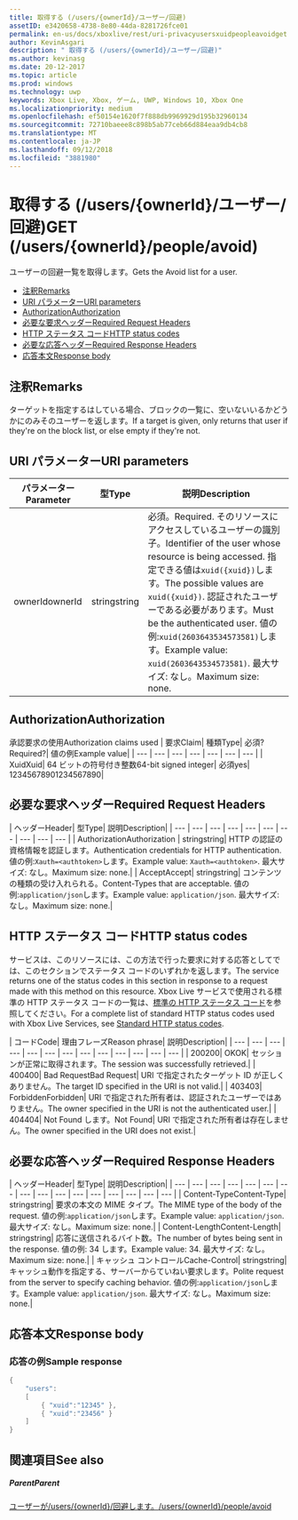 ```yaml
---
title: 取得する (/users/{ownerId}/ユーザー/回避)
assetID: e3420658-4738-8e80-44da-8281726fce01
permalink: en-us/docs/xboxlive/rest/uri-privacyusersxuidpeopleavoidget.html
author: KevinAsgari
description: " 取得する (/users/{ownerId}/ユーザー/回避)"
ms.author: kevinasg
ms.date: 20-12-2017
ms.topic: article
ms.prod: windows
ms.technology: uwp
keywords: Xbox Live, Xbox, ゲーム, UWP, Windows 10, Xbox One
ms.localizationpriority: medium
ms.openlocfilehash: ef50154e1620f7f888db9969929d195b32960134
ms.sourcegitcommit: 72710baeee8c898b5ab77ceb66d884eaa9db4cb8
ms.translationtype: MT
ms.contentlocale: ja-JP
ms.lasthandoff: 09/12/2018
ms.locfileid: "3881980"
---
```

# <a name="get-usersowneridpeopleavoid"></a><span data-ttu-id="d67ae-104">取得する (/users/{ownerId}/ユーザー/回避)</span><span class="sxs-lookup"><span data-stu-id="d67ae-104">GET (/users/{ownerId}/people/avoid)</span></span>
<span data-ttu-id="d67ae-105">ユーザーの回避一覧を取得します。</span><span class="sxs-lookup"><span data-stu-id="d67ae-105">Gets the Avoid list for a user.</span></span>

  * [<span data-ttu-id="d67ae-106">注釈</span><span class="sxs-lookup"><span data-stu-id="d67ae-106">Remarks</span></span>](#ID4EQ)
  * [<span data-ttu-id="d67ae-107">URI パラメーター</span><span class="sxs-lookup"><span data-stu-id="d67ae-107">URI parameters</span></span>](#ID4EZ)
  * [<span data-ttu-id="d67ae-108">Authorization</span><span class="sxs-lookup"><span data-stu-id="d67ae-108">Authorization</span></span>](#ID4EEB)
  * [<span data-ttu-id="d67ae-109">必要な要求ヘッダー</span><span class="sxs-lookup"><span data-stu-id="d67ae-109">Required Request Headers</span></span>](#ID4EJC)
  * [<span data-ttu-id="d67ae-110">HTTP ステータス コード</span><span class="sxs-lookup"><span data-stu-id="d67ae-110">HTTP status codes</span></span>](#ID4EYD)
  * [<span data-ttu-id="d67ae-111">必要な応答ヘッダー</span><span class="sxs-lookup"><span data-stu-id="d67ae-111">Required Response Headers</span></span>](#ID4E1F)
  * [<span data-ttu-id="d67ae-112">応答本文</span><span class="sxs-lookup"><span data-stu-id="d67ae-112">Response body</span></span>](#ID4ESH)

<a id="ID4EQ"></a>


## <a name="remarks"></a><span data-ttu-id="d67ae-113">注釈</span><span class="sxs-lookup"><span data-stu-id="d67ae-113">Remarks</span></span>

<span data-ttu-id="d67ae-114">ターゲットを指定するはしている場合、ブロックの一覧に、空いないいるかどうかにのみそのユーザーを返します。</span><span class="sxs-lookup"><span data-stu-id="d67ae-114">If a target is given, only returns that user if they're on the block list, or else empty if they're not.</span></span>

<a id="ID4EZ"></a>


## <a name="uri-parameters"></a><span data-ttu-id="d67ae-115">URI パラメーター</span><span class="sxs-lookup"><span data-stu-id="d67ae-115">URI parameters</span></span>

| <span data-ttu-id="d67ae-116">パラメーター</span><span class="sxs-lookup"><span data-stu-id="d67ae-116">Parameter</span></span>| <span data-ttu-id="d67ae-117">型</span><span class="sxs-lookup"><span data-stu-id="d67ae-117">Type</span></span>| <span data-ttu-id="d67ae-118">説明</span><span class="sxs-lookup"><span data-stu-id="d67ae-118">Description</span></span>|
| --- | --- | --- |
| <span data-ttu-id="d67ae-119">ownerId</span><span class="sxs-lookup"><span data-stu-id="d67ae-119">ownerId</span></span>| <span data-ttu-id="d67ae-120">string</span><span class="sxs-lookup"><span data-stu-id="d67ae-120">string</span></span>| <span data-ttu-id="d67ae-121">必須。</span><span class="sxs-lookup"><span data-stu-id="d67ae-121">Required.</span></span> <span data-ttu-id="d67ae-122">そのリソースにアクセスしているユーザーの識別子。</span><span class="sxs-lookup"><span data-stu-id="d67ae-122">Identifier of the user whose resource is being accessed.</span></span> <span data-ttu-id="d67ae-123">指定できる値は<code>xuid({xuid})</code>します。</span><span class="sxs-lookup"><span data-stu-id="d67ae-123">The possible values are <code>xuid({xuid})</code>.</span></span> <span data-ttu-id="d67ae-124">認証されたユーザーである必要があります。</span><span class="sxs-lookup"><span data-stu-id="d67ae-124">Must be the authenticated user.</span></span> <span data-ttu-id="d67ae-125">値の例:<code>xuid(2603643534573581)</code>します。</span><span class="sxs-lookup"><span data-stu-id="d67ae-125">Example value: <code>xuid(2603643534573581)</code>.</span></span> <span data-ttu-id="d67ae-126">最大サイズ: なし。</span><span class="sxs-lookup"><span data-stu-id="d67ae-126">Maximum size: none.</span></span> |

<a id="ID4EEB"></a>


## <a name="authorization"></a><span data-ttu-id="d67ae-127">Authorization</span><span class="sxs-lookup"><span data-stu-id="d67ae-127">Authorization</span></span>

<span data-ttu-id="d67ae-128">承認要求の使用</span><span class="sxs-lookup"><span data-stu-id="d67ae-128">Authorization claims used</span></span> | <span data-ttu-id="d67ae-129">要求</span><span class="sxs-lookup"><span data-stu-id="d67ae-129">Claim</span></span>| <span data-ttu-id="d67ae-130">種類</span><span class="sxs-lookup"><span data-stu-id="d67ae-130">Type</span></span>| <span data-ttu-id="d67ae-131">必須?</span><span class="sxs-lookup"><span data-stu-id="d67ae-131">Required?</span></span>| <span data-ttu-id="d67ae-132">値の例</span><span class="sxs-lookup"><span data-stu-id="d67ae-132">Example value</span></span>|
| --- | --- | --- | --- | --- | --- | --- |
| <span data-ttu-id="d67ae-133">Xuid</span><span class="sxs-lookup"><span data-stu-id="d67ae-133">Xuid</span></span>| <span data-ttu-id="d67ae-134">64 ビットの符号付き整数</span><span class="sxs-lookup"><span data-stu-id="d67ae-134">64-bit signed integer</span></span>| <span data-ttu-id="d67ae-135">必須</span><span class="sxs-lookup"><span data-stu-id="d67ae-135">yes</span></span>| <span data-ttu-id="d67ae-136">1234567890</span><span class="sxs-lookup"><span data-stu-id="d67ae-136">1234567890</span></span>|

<a id="ID4EJC"></a>


## <a name="required-request-headers"></a><span data-ttu-id="d67ae-137">必要な要求ヘッダー</span><span class="sxs-lookup"><span data-stu-id="d67ae-137">Required Request Headers</span></span>

| <span data-ttu-id="d67ae-138">ヘッダー</span><span class="sxs-lookup"><span data-stu-id="d67ae-138">Header</span></span>| <span data-ttu-id="d67ae-139">型</span><span class="sxs-lookup"><span data-stu-id="d67ae-139">Type</span></span>| <span data-ttu-id="d67ae-140">説明</span><span class="sxs-lookup"><span data-stu-id="d67ae-140">Description</span></span>|
| --- | --- | --- | --- | --- | --- | --- | --- | --- | --- |
| <span data-ttu-id="d67ae-141">Authorization</span><span class="sxs-lookup"><span data-stu-id="d67ae-141">Authorization</span></span> | <span data-ttu-id="d67ae-142">string</span><span class="sxs-lookup"><span data-stu-id="d67ae-142">string</span></span>| <span data-ttu-id="d67ae-143">HTTP の認証の資格情報を認証します。</span><span class="sxs-lookup"><span data-stu-id="d67ae-143">Authentication credentials for HTTP authentication.</span></span> <span data-ttu-id="d67ae-144">値の例:<code>Xauth=&lt;authtoken></code>します。</span><span class="sxs-lookup"><span data-stu-id="d67ae-144">Example value: <code>Xauth=&lt;authtoken></code>.</span></span> <span data-ttu-id="d67ae-145">最大サイズ: なし。</span><span class="sxs-lookup"><span data-stu-id="d67ae-145">Maximum size: none.</span></span>|
| <span data-ttu-id="d67ae-146">Accept</span><span class="sxs-lookup"><span data-stu-id="d67ae-146">Accept</span></span>| <span data-ttu-id="d67ae-147">string</span><span class="sxs-lookup"><span data-stu-id="d67ae-147">string</span></span>| <span data-ttu-id="d67ae-148">コンテンツの種類の受け入れられる。</span><span class="sxs-lookup"><span data-stu-id="d67ae-148">Content-Types that are acceptable.</span></span> <span data-ttu-id="d67ae-149">値の例:<code>application/json</code>します。</span><span class="sxs-lookup"><span data-stu-id="d67ae-149">Example value: <code>application/json</code>.</span></span> <span data-ttu-id="d67ae-150">最大サイズ: なし。</span><span class="sxs-lookup"><span data-stu-id="d67ae-150">Maximum size: none.</span></span>|

<a id="ID4EYD"></a>


## <a name="http-status-codes"></a><span data-ttu-id="d67ae-151">HTTP ステータス コード</span><span class="sxs-lookup"><span data-stu-id="d67ae-151">HTTP status codes</span></span>

<span data-ttu-id="d67ae-152">サービスは、このリソースには、この方法で行った要求に対する応答としてでは、このセクションでステータス コードのいずれかを返します。</span><span class="sxs-lookup"><span data-stu-id="d67ae-152">The service returns one of the status codes in this section in response to a request made with this method on this resource.</span></span> <span data-ttu-id="d67ae-153">Xbox Live サービスで使用される標準の HTTP ステータス コードの一覧は、[標準の HTTP ステータス コード](../../additional/httpstatuscodes.md)を参照してください。</span><span class="sxs-lookup"><span data-stu-id="d67ae-153">For a complete list of standard HTTP status codes used with Xbox Live Services, see [Standard HTTP status codes](../../additional/httpstatuscodes.md).</span></span>

| <span data-ttu-id="d67ae-154">コード</span><span class="sxs-lookup"><span data-stu-id="d67ae-154">Code</span></span>| <span data-ttu-id="d67ae-155">理由フレーズ</span><span class="sxs-lookup"><span data-stu-id="d67ae-155">Reason phrase</span></span>| <span data-ttu-id="d67ae-156">説明</span><span class="sxs-lookup"><span data-stu-id="d67ae-156">Description</span></span>|
| --- | --- | --- | --- | --- | --- | --- | --- | --- | --- | --- | --- | --- |
| <span data-ttu-id="d67ae-157">200</span><span class="sxs-lookup"><span data-stu-id="d67ae-157">200</span></span>| <span data-ttu-id="d67ae-158">OK</span><span class="sxs-lookup"><span data-stu-id="d67ae-158">OK</span></span>| <span data-ttu-id="d67ae-159">セッションが正常に取得されます。</span><span class="sxs-lookup"><span data-stu-id="d67ae-159">The session was successfully retrieved.</span></span>|
| <span data-ttu-id="d67ae-160">400</span><span class="sxs-lookup"><span data-stu-id="d67ae-160">400</span></span>| <span data-ttu-id="d67ae-161">Bad Request</span><span class="sxs-lookup"><span data-stu-id="d67ae-161">Bad Request</span></span>| <span data-ttu-id="d67ae-162">URI で指定されたターゲット ID が正しくありません。</span><span class="sxs-lookup"><span data-stu-id="d67ae-162">The target ID specified in the URI is not valid.</span></span>|
| <span data-ttu-id="d67ae-163">403</span><span class="sxs-lookup"><span data-stu-id="d67ae-163">403</span></span>| <span data-ttu-id="d67ae-164">Forbidden</span><span class="sxs-lookup"><span data-stu-id="d67ae-164">Forbidden</span></span>| <span data-ttu-id="d67ae-165">URI で指定された所有者は、認証されたユーザーではありません。</span><span class="sxs-lookup"><span data-stu-id="d67ae-165">The owner specified in the URI is not the authenticated user.</span></span>|
| <span data-ttu-id="d67ae-166">404</span><span class="sxs-lookup"><span data-stu-id="d67ae-166">404</span></span>| <span data-ttu-id="d67ae-167">Not Found します。</span><span class="sxs-lookup"><span data-stu-id="d67ae-167">Not Found</span></span>| <span data-ttu-id="d67ae-168">URI で指定された所有者は存在しません。</span><span class="sxs-lookup"><span data-stu-id="d67ae-168">The owner specified in the URI does not exist.</span></span>|

<a id="ID4E1F"></a>


## <a name="required-response-headers"></a><span data-ttu-id="d67ae-169">必要な応答ヘッダー</span><span class="sxs-lookup"><span data-stu-id="d67ae-169">Required Response Headers</span></span>

| <span data-ttu-id="d67ae-170">ヘッダー</span><span class="sxs-lookup"><span data-stu-id="d67ae-170">Header</span></span>| <span data-ttu-id="d67ae-171">型</span><span class="sxs-lookup"><span data-stu-id="d67ae-171">Type</span></span>| <span data-ttu-id="d67ae-172">説明</span><span class="sxs-lookup"><span data-stu-id="d67ae-172">Description</span></span>|
| --- | --- | --- | --- | --- | --- | --- | --- | --- | --- | --- | --- | --- | --- | --- | --- |
| <span data-ttu-id="d67ae-173">Content-Type</span><span class="sxs-lookup"><span data-stu-id="d67ae-173">Content-Type</span></span>| <span data-ttu-id="d67ae-174">string</span><span class="sxs-lookup"><span data-stu-id="d67ae-174">string</span></span>| <span data-ttu-id="d67ae-175">要求の本文の MIME タイプ。</span><span class="sxs-lookup"><span data-stu-id="d67ae-175">The MIME type of the body of the request.</span></span> <span data-ttu-id="d67ae-176">値の例:<code>application/json</code>します。</span><span class="sxs-lookup"><span data-stu-id="d67ae-176">Example value: <code>application/json</code>.</span></span> <span data-ttu-id="d67ae-177">最大サイズ: なし。</span><span class="sxs-lookup"><span data-stu-id="d67ae-177">Maximum size: none.</span></span>|
| <span data-ttu-id="d67ae-178">Content-Length</span><span class="sxs-lookup"><span data-stu-id="d67ae-178">Content-Length</span></span>| <span data-ttu-id="d67ae-179">string</span><span class="sxs-lookup"><span data-stu-id="d67ae-179">string</span></span>| <span data-ttu-id="d67ae-180">応答に送信されるバイト数。</span><span class="sxs-lookup"><span data-stu-id="d67ae-180">The number of bytes being sent in the response.</span></span> <span data-ttu-id="d67ae-181">値の例: 34 します。</span><span class="sxs-lookup"><span data-stu-id="d67ae-181">Example value: 34.</span></span> <span data-ttu-id="d67ae-182">最大サイズ: なし。</span><span class="sxs-lookup"><span data-stu-id="d67ae-182">Maximum size: none.</span></span>|
| <span data-ttu-id="d67ae-183">キャッシュ コントロール</span><span class="sxs-lookup"><span data-stu-id="d67ae-183">Cache-Control</span></span>| <span data-ttu-id="d67ae-184">string</span><span class="sxs-lookup"><span data-stu-id="d67ae-184">string</span></span>| <span data-ttu-id="d67ae-185">キャッシュ動作を指定する、サーバーからていねい要求します。</span><span class="sxs-lookup"><span data-stu-id="d67ae-185">Polite request from the server to specify caching behavior.</span></span> <span data-ttu-id="d67ae-186">値の例:<code>application/json</code>します。</span><span class="sxs-lookup"><span data-stu-id="d67ae-186">Example value: <code>application/json</code>.</span></span> <span data-ttu-id="d67ae-187">最大サイズ: なし。</span><span class="sxs-lookup"><span data-stu-id="d67ae-187">Maximum size: none.</span></span>|

<a id="ID4ESH"></a>


## <a name="response-body"></a><span data-ttu-id="d67ae-188">応答本文</span><span class="sxs-lookup"><span data-stu-id="d67ae-188">Response body</span></span>

<a id="ID4EYH"></a>


### <a name="sample-response"></a><span data-ttu-id="d67ae-189">応答の例</span><span class="sxs-lookup"><span data-stu-id="d67ae-189">Sample response</span></span>


```cpp
{
    "users":
    [
        { "xuid":"12345" },
        { "xuid":"23456" }
    ]
}

```


<a id="ID4EDAAC"></a>


## <a name="see-also"></a><span data-ttu-id="d67ae-190">関連項目</span><span class="sxs-lookup"><span data-stu-id="d67ae-190">See also</span></span>

<a id="ID4EFAAC"></a>


##### <a name="parent"></a><span data-ttu-id="d67ae-191">Parent</span><span class="sxs-lookup"><span data-stu-id="d67ae-191">Parent</span></span>

[<span data-ttu-id="d67ae-192">ユーザーが/users/{ownerId}/回避します。</span><span class="sxs-lookup"><span data-stu-id="d67ae-192">/users/{ownerId}/people/avoid</span></span>](uri-privacyusersxuidpeopleavoid.md)
